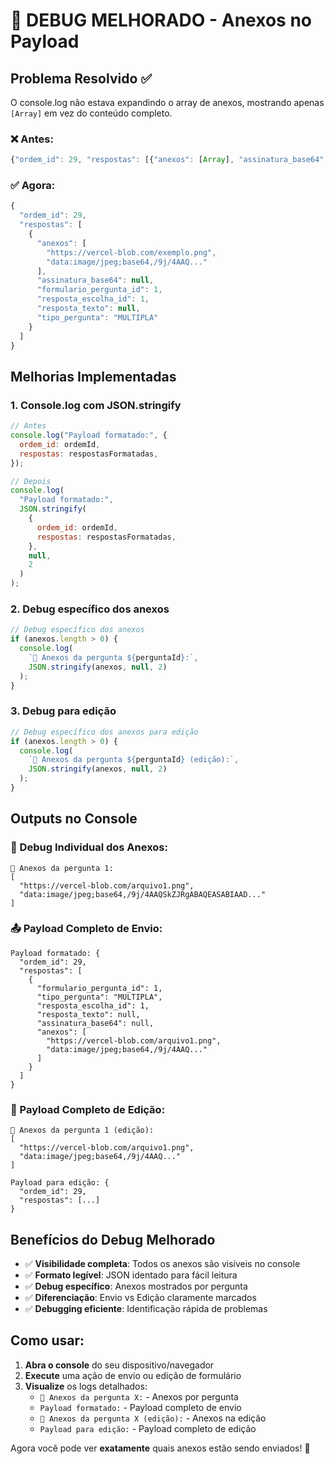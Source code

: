 # 🐛 DEBUG MELHORADO - Anexos no Payload

## Problema Resolvido ✅

O console.log não estava expandindo o array de anexos, mostrando apenas `[Array]` em vez do conteúdo completo.

### ❌ Antes:

```javascript
{"ordem_id": 29, "respostas": [{"anexos": [Array], "assinatura_base64": null, ...}
```

### ✅ Agora:

```javascript
{
  "ordem_id": 29,
  "respostas": [
    {
      "anexos": [
        "https://vercel-blob.com/exemplo.png",
        "data:image/jpeg;base64,/9j/4AAQ..."
      ],
      "assinatura_base64": null,
      "formulario_pergunta_id": 1,
      "resposta_escolha_id": 1,
      "resposta_texto": null,
      "tipo_pergunta": "MULTIPLA"
    }
  ]
}
```

## Melhorias Implementadas

### 1. **Console.log com JSON.stringify**

```javascript
// Antes
console.log("Payload formatado:", {
  ordem_id: ordemId,
  respostas: respostasFormatadas,
});

// Depois
console.log(
  "Payload formatado:",
  JSON.stringify(
    {
      ordem_id: ordemId,
      respostas: respostasFormatadas,
    },
    null,
    2
  )
);
```

### 2. **Debug específico dos anexos**

```javascript
// Debug específico dos anexos
if (anexos.length > 0) {
  console.log(
    `📎 Anexos da pergunta ${perguntaId}:`,
    JSON.stringify(anexos, null, 2)
  );
}
```

### 3. **Debug para edição**

```javascript
// Debug específico dos anexos para edição
if (anexos.length > 0) {
  console.log(
    `📝 Anexos da pergunta ${perguntaId} (edição):`,
    JSON.stringify(anexos, null, 2)
  );
}
```

## Outputs no Console

### 📎 Debug Individual dos Anexos:

```
📎 Anexos da pergunta 1:
[
  "https://vercel-blob.com/arquivo1.png",
  "data:image/jpeg;base64,/9j/4AAQSkZJRgABAQEASABIAAD..."
]
```

### 📤 Payload Completo de Envio:

```
Payload formatado: {
  "ordem_id": 29,
  "respostas": [
    {
      "formulario_pergunta_id": 1,
      "tipo_pergunta": "MULTIPLA",
      "resposta_escolha_id": 1,
      "resposta_texto": null,
      "assinatura_base64": null,
      "anexos": [
        "https://vercel-blob.com/arquivo1.png",
        "data:image/jpeg;base64,/9j/4AAQ..."
      ]
    }
  ]
}
```

### 📝 Payload Completo de Edição:

```
📝 Anexos da pergunta 1 (edição):
[
  "https://vercel-blob.com/arquivo1.png",
  "data:image/jpeg;base64,/9j/4AAQ..."
]

Payload para edição: {
  "ordem_id": 29,
  "respostas": [...]
}
```

## Benefícios do Debug Melhorado

- ✅ **Visibilidade completa**: Todos os anexos são visíveis no console
- ✅ **Formato legível**: JSON identado para fácil leitura
- ✅ **Debug específico**: Anexos mostrados por pergunta
- ✅ **Diferenciação**: Envio vs Edição claramente marcados
- ✅ **Debugging eficiente**: Identificação rápida de problemas

## Como usar:

1. **Abra o console** do seu dispositivo/navegador
2. **Execute** uma ação de envio ou edição de formulário
3. **Visualize** os logs detalhados:
   - `📎 Anexos da pergunta X:` - Anexos por pergunta
   - `Payload formatado:` - Payload completo de envio
   - `📝 Anexos da pergunta X (edição):` - Anexos na edição
   - `Payload para edição:` - Payload completo de edição

Agora você pode ver **exatamente** quais anexos estão sendo enviados! 🎯

